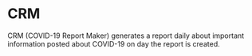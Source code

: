 # CRM
CRM (COVID-19 Report Maker) generates a report daily about important information posted about COVID-19 on day the report is created.
